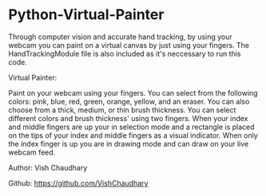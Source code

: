 # Python-Virtual-Painter

Through computer vision and accurate hand tracking, by using your webcam you can paint on a virtual canvas by just using your fingers. 
The HandTrackingModule file is also included as it's neccessary to run this code.

Virtual Painter:

  Paint on your webcam using your fingers. You can select from the following colors: pink, blue,
red, green, orange, yellow, and an eraser. You can also choose from a thick, medium, or thin brush thickness.
You can select different colors and brush thickness' using two fingers. When your index and middle fingers are up
your in selection mode and a rectangle is placed on the tips of your index and middle fingers as a visual indicator.
When only the index finger is up you are in drawing mode and can draw on your live webcam feed.

Author: Vish Chaudhary

Github: https://github.com/VishChaudhary
